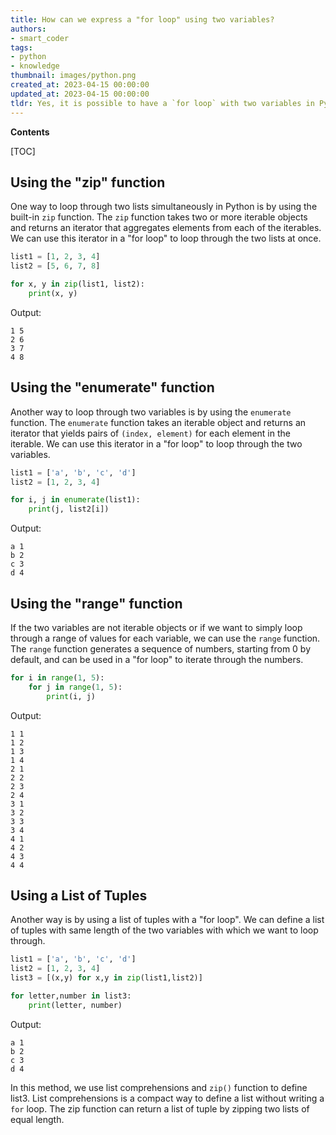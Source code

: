 ```yaml
---
title: How can we express a "for loop" using two variables?
authors:
- smart_coder
tags:
- python
- knowledge
thumbnail: images/python.png
created_at: 2023-04-15 00:00:00
updated_at: 2023-04-15 00:00:00
tldr: Yes, it is possible to have a `for loop` with two variables in Python by using the `zip` function.
---
```


**Contents**

[TOC]

## Using the "zip" function

One way to loop through two lists simultaneously in Python is by using the built-in `zip` function. The `zip` function takes two or more iterable objects and returns an iterator that aggregates elements from each of the iterables. We can use this iterator in a "for loop" to loop through the two lists at once.

```python
list1 = [1, 2, 3, 4]
list2 = [5, 6, 7, 8]

for x, y in zip(list1, list2):
    print(x, y)
```

Output:

```
1 5
2 6
3 7
4 8
```

## Using the "enumerate" function

Another way to loop through two variables is by using the `enumerate` function. The `enumerate` function takes an iterable object and returns an iterator that yields pairs of `(index, element)` for each element in the iterable. We can use this iterator in a "for loop" to loop through the two variables.

```python
list1 = ['a', 'b', 'c', 'd']
list2 = [1, 2, 3, 4]

for i, j in enumerate(list1):
    print(j, list2[i])
```

Output:

```
a 1
b 2
c 3
d 4
```

## Using the "range" function

If the two variables are not iterable objects or if we want to simply loop through a range of values for each variable, we can use the `range` function. The `range` function generates a sequence of numbers, starting from 0 by default, and can be used in a "for loop" to iterate through the numbers.

```python
for i in range(1, 5):
    for j in range(1, 5):
        print(i, j)
```

Output:

```
1 1
1 2
1 3
1 4
2 1
2 2
2 3
2 4
3 1
3 2
3 3
3 4
4 1
4 2
4 3
4 4
```

## Using a List of Tuples

Another way is by using a list of tuples with a "for loop". We can define a list of tuples with same length of the two variables with which we want to loop through. 

```python
list1 = ['a', 'b', 'c', 'd']
list2 = [1, 2, 3, 4]
list3 = [(x,y) for x,y in zip(list1,list2)]

for letter,number in list3:
    print(letter, number)
```

Output:

```
a 1
b 2
c 3
d 4
```

In this method, we use list comprehensions and `zip()` function to define list3. List comprehensions is a compact way to define a list without writing a `for` loop. The zip function can return a list of tuple by zipping two lists of equal length.
